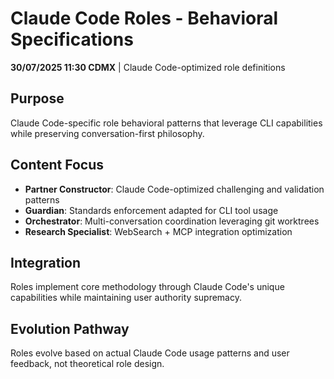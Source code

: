 # Claude Code Roles - Behavioral Specifications

**30/07/2025 11:30 CDMX** | Claude Code-optimized role definitions

## Purpose
Claude Code-specific role behavioral patterns that leverage CLI capabilities while preserving conversation-first philosophy.

## Content Focus
- **Partner Constructor**: Claude Code-optimized challenging and validation patterns
- **Guardian**: Standards enforcement adapted for CLI tool usage
- **Orchestrator**: Multi-conversation coordination leveraging git worktrees
- **Research Specialist**: WebSearch + MCP integration optimization

## Integration
Roles implement core methodology through Claude Code's unique capabilities while maintaining user authority supremacy.

## Evolution Pathway
Roles evolve based on actual Claude Code usage patterns and user feedback, not theoretical role design.